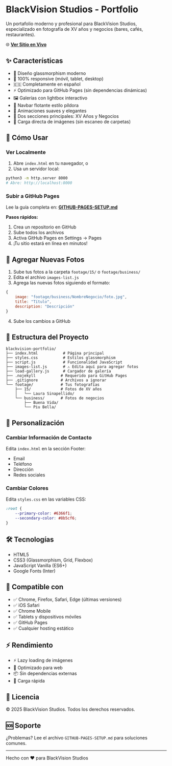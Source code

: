 # BlackVision Studios - Portfolio

Un portafolio moderno y profesional para BlackVision Studios, especializado en fotografía de XV años y negocios (bares, cafés, restaurantes).

🌐 **[Ver Sitio en Vivo](https://TU-USUARIO.github.io/blackvision-portfolio/)**

## ✨ Características

- 🎨 Diseño glassmorphism moderno
- 📱 100% responsive (móvil, tablet, desktop)
- 🇪🇸 Completamente en español
- ⚡ Optimizado para GitHub Pages (sin dependencias dinámicas)
- 🖼️ Galerías con lightbox interactivo
- 🎯 Navbar flotante estilo píldora
- 💫 Animaciones suaves y elegantes
- 📸 Dos secciones principales: XV Años y Negocios
- 🚀 Carga directa de imágenes (sin escaneo de carpetas)

## 🚀 Cómo Usar

### Ver Localmente

1. Abre `index.html` en tu navegador, o
2. Usa un servidor local:

```bash
python3 -m http.server 8000
# Abre: http://localhost:8000
```

### Subir a GitHub Pages

Lee la guía completa en: **[GITHUB-PAGES-SETUP.md](GITHUB-PAGES-SETUP.md)**

**Pasos rápidos:**
1. Crea un repositorio en GitHub
2. Sube todos los archivos
3. Activa GitHub Pages en Settings → Pages
4. ¡Tu sitio estará en línea en minutos!

## 📸 Agregar Nuevas Fotos

1. Sube tus fotos a la carpeta `footage/15/` o `footage/business/`
2. Edita el archivo `images-list.js`
3. Agrega las nuevas fotos siguiendo el formato:

```javascript
{
    image: "footage/business/NombreNegocio/foto.jpg",
    title: "Título",
    description: "Descripción"
}
```

4. Sube los cambios a GitHub

## 📁 Estructura del Proyecto

```
blackvision-portfolio/
├── index.html           # Página principal
├── styles.css           # Estilos glassmorphism
├── script.js            # Funcionalidad JavaScript
├── images-list.js       # ⚠️ Edita aquí para agregar fotos
├── load-gallery.js      # Cargador de galería
├── .nojekyll           # Requerido para GitHub Pages
├── .gitignore          # Archivos a ignorar
└── footage/            # Tus fotografías
    ├── 15/             # Fotos de XV años
    │   └── Laura Sinapellido/
    └── business/       # Fotos de negocios
        ├── Buena Vida/
        └── Piu Bella/
```

## 🎨 Personalización

### Cambiar Información de Contacto

Edita `index.html` en la sección Footer:
- Email
- Teléfono
- Dirección
- Redes sociales

### Cambiar Colores

Edita `styles.css` en las variables CSS:

```css
:root {
    --primary-color: #6366f1;
    --secondary-color: #8b5cf6;
}
```

## 🛠️ Tecnologías

- HTML5
- CSS3 (Glassmorphism, Grid, Flexbox)
- JavaScript Vanilla (ES6+)
- Google Fonts (Inter)

## 📱 Compatible con

- ✅ Chrome, Firefox, Safari, Edge (últimas versiones)
- ✅ iOS Safari
- ✅ Chrome Mobile
- ✅ Tablets y dispositivos móviles
- ✅ GitHub Pages
- ✅ Cualquier hosting estático

## ⚡ Rendimiento

- ⚡ Lazy loading de imágenes
- 🎯 Optimizado para web
- 📦 Sin dependencias externas
- 🚀 Carga rápida

## 📄 Licencia

© 2025 BlackVision Studios. Todos los derechos reservados.

## 🆘 Soporte

¿Problemas? Lee el archivo `GITHUB-PAGES-SETUP.md` para soluciones comunes.

---

Hecho con ❤️ para BlackVision Studios

